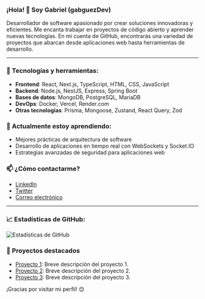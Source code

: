 ### ¡Hola! 👋 Soy Gabriel (gabguezDev)

Desarrollador de software apasionado por crear soluciones innovadoras y eficientes. Me encanta trabajar en proyectos de código abierto y aprender nuevas tecnologías. En mi cuenta de GitHub, encontrarás una variedad de proyectos que abarcan desde aplicaciones web hasta herramientas de desarrollo.

---

### 🚀 Tecnologías y herramientas:
- **Frontend**: React, Next.js, TypeScript, HTML, CSS, JavaScript
- **Backend**: Node.js, NestJS, Express, Spring Boot
- **Bases de datos**: MongoDB, PostgreSQL, MariaDB
- **DevOps**: Docker, Vercel, Render.com
- **Otras tecnologías**: Prisma, Mongoose, Zustand, React Query, Zod

### 🌱 Actualmente estoy aprendiendo:
- Mejores prácticas de arquitectura de software
- Desarrollo de aplicaciones en tiempo real con WebSockets y Socket.IO
- Estrategias avanzadas de seguridad para aplicaciones web

### 📫 ¿Cómo contactarme?
- [LinkedIn](https://www.linkedin.com/in/tu-perfil) 
- [Twitter](https://twitter.com/tu-perfil) 
- [Correo electrónico](mailto:tu-email@example.com)

---

### 📈 Estadísticas de GitHub:
![Estadísticas de GitHub](https://github-readme-stats.vercel.app/api?username=gabguezDev&show_icons=true&theme=radical)

### 🌟 Proyectos destacados
- [Proyecto 1](https://github.com/gabguezDev/Proyecto1): Breve descripción del proyecto 1.
- [Proyecto 2](https://github.com/gabguezDev/Proyecto2): Breve descripción del proyecto 2.
- [Proyecto 3](https://github.com/gabguezDev/Proyecto3): Breve descripción del proyecto 3.

¡Gracias por visitar mi perfil! 😊
